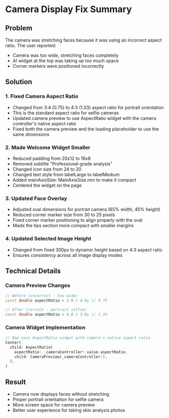 # Camera Display Fix Summary

## Problem
The camera was stretching faces because it was using an incorrect aspect ratio. The user reported:
- Camera was too wide, stretching faces completely
- AI widget at the top was taking up too much space
- Corner markers were positioned incorrectly

## Solution

### 1. Fixed Camera Aspect Ratio
- Changed from 3:4 (0.75) to 4:3 (1.33) aspect ratio for portrait orientation
- This is the standard aspect ratio for selfie cameras
- Updated camera preview to use AspectRatio widget with the camera controller's native aspect ratio
- Fixed both the camera preview and the loading placeholder to use the same dimensions

### 2. Made Welcome Widget Smaller
- Reduced padding from 20x12 to 16x8
- Removed subtitle "Professional-grade analysis"
- Changed icon size from 24 to 20
- Changed text style from labelLarge to labelMedium
- Added mainAxisSize: MainAxisSize.min to make it compact
- Centered the widget on the page

### 3. Updated Face Overlay
- Adjusted oval dimensions for portrait camera (65% width, 45% height)
- Reduced corner marker size from 30 to 25 pixels
- Fixed corner marker positioning to align properly with the oval
- Made the tips section more compact with smaller margins

### 4. Updated Selected Image Height
- Changed from fixed 300px to dynamic height based on 4:3 aspect ratio
- Ensures consistency across all image display modes

## Technical Details

### Camera Preview Changes
```dart
// Before (incorrect - too wide)
const double aspectRatio = 3.0 / 4.0; // 0.75

// After (correct - portrait selfie)
const double aspectRatio = 4.0 / 3.0; // 1.33
```

### Camera Widget Implementation
```dart
// Now uses AspectRatio widget with camera's native aspect ratio
Center(
  child: AspectRatio(
    aspectRatio: _cameraController!.value.aspectRatio,
    child: CameraPreview(_cameraController!),
  ),
)
```

## Result
- Camera now displays faces without stretching
- Proper portrait orientation for selfie camera
- More screen space for camera preview
- Better user experience for taking skin analysis photos